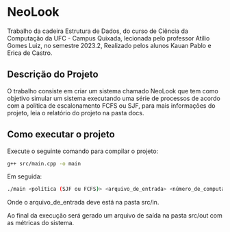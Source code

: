 # NeoLook 
 
Trabalho da cadeira Estrutura de Dados, do curso de Ciência da Computação da UFC - Campus Quixada, lecionada pelo professor Atílio Gomes Luiz, no semestre 2023.2, Realizado pelos alunos Kauan Pablo e Erica de Castro.

## Descrição do Projeto
O trabalho consiste em criar um sistema chamado NeoLook que tem como objetivo simular um sistema executando uma série de processos de acordo com a política de escalonamento FCFS ou SJF, para mais informações do projeto, leia o relatório do projeto na pasta docs.

## Como executar o projeto
Execute o seguinte comando para compilar o projeto:
```bash
g++ src/main.cpp -o main
```

Em seguida:
```bash
./main <política (SJF ou FCFS)> <arquivo_de_entrada> <número_de_computadores>
```

Onde o arquivo_de_entrada deve está na pasta src/in. 

Ao final da execução será gerado um arquivo de saída na pasta src/out com as métricas do sistema.